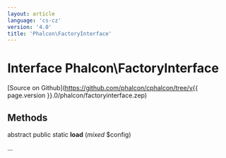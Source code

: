 ```yaml
---
layout: article
language: 'cs-cz'
version: '4.0'
title: 'Phalcon\FactoryInterface'
---
```

# Interface **Phalcon\FactoryInterface**

[Source on Github](https://github.com/phalcon/cphalcon/tree/v{{ page.version }}.0/phalcon/factoryinterface.zep)

## Methods

abstract public static **load** (*mixed* $config)

...